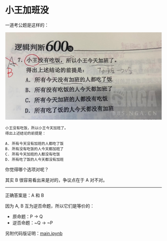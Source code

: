 # 小王加班没

一道考公题是这样的：

![](/img/item.png)

```
小王没有吃饭，所以小王今天加班了。
得出上述结论的前提是：

A. 所有今天没有加班的人都吃了饭
B. 所有没有吃饭的人今天都加班了
C. 所有今天加班的人都没有吃饭
D. 所有吃了饭的人今天都没有加班
```

你觉得哪个选项对呢？

其实 B 很容易看出来是对的，争议点在于 A 对不对。

---

正确答案是：A 和 B

因为 A, B 互为逆否命题，所以它们是等价的：

- 原命题：P → Q
- 逆否命题：~Q → ~P


另附代码版证明：[main.ipynb](/main.ipynb)
